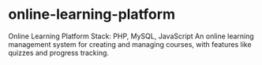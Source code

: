 # online-learning-platform
Online Learning Platform Stack: PHP, MySQL, JavaScript  An online learning management system for creating and managing courses, with features like quizzes and progress tracking.
